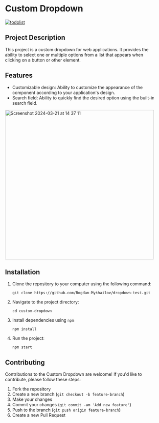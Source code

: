 # Custom Dropdown

<a href='https://dropdown-test-seven.vercel.app/' rel='nofollow'>
<img src="https://img.shields.io/badge/Demo-4e93e6?style=for-the-badge&logo=todo&logoColor=black" alt="todolist">
</a>

## Project Description

This project is a custom dropdown for web applications. It provides the ability to select one or multiple options from a list that appears when clicking on a button or other element.

## Features

- Customizable design: Ability to customize the appearance of the component according to your application's design.
- Search field: Ability to quickly find the desired option using the built-in search field.
<img width="486" alt="Screenshot 2024-03-21 at 14 37 11" src="https://github.com/Bogdan-Mykhailov/dropdown-test/assets/91826635/4881b30c-294b-48b5-83fe-180f9d716ed1">


## Installation

1. Clone the repository to your computer using the following command:

    `git clone https://github.com/Bogdan-Mykhailov/dropdown-test.git`

2. Navigate to the project directory:

    `cd custom-dropdown`

3. Install dependencies using `npm`

    `npm install`

4. Run the project:

    `npm start`

## Contributing

Contributions to the Custom Dropdown are welcome! If you'd like to contribute, please follow these steps:
1. Fork the repository
2. Create a new branch (`git checkout -b feature-branch`)
3. Make your changes
4. Commit your changes (`git commit -am 'Add new feature'`)
5. Push to the branch (`git push origin feature-branch`)
6. Create a new Pull Request
